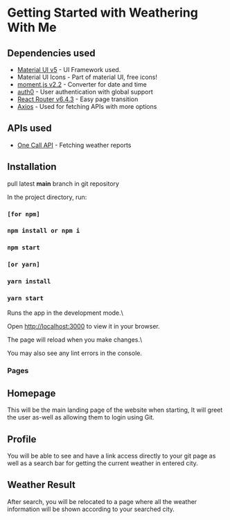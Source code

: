 # Getting Started with Weathering With Me

## Dependencies used

- [Material UI v5](https://mui.com/material-ui/getting-started/overview/) - UI Framework used.
- Material UI Icons - Part of material UI, free icons!
- [moment.js v2.2](https://momentjs.com/) - Converter for date and time
- [auth0](https://auth0.com/docs/libraries/auth0-react) - User authentication with global support
- [React Router v6.4.3](https://reactrouter.com/en/6.4.3) - Easy page transition
- [Axios](https://www.npmjs.com/package/axios) - Used for fetching APIs with more options

## APIs used

- [One Call API](https://openweathermap.org/api/one-call-3) - Fetching weather reports

## Installation

pull latest **main** branch in git repository

In the project directory, run:

### `[for npm]`

### `npm install or npm i`

### `npm start`

### `[or yarn]`

### `yarn install`

### `yarn start`

Runs the app in the development mode.\

Open [http://localhost:3000](http://localhost:3000) to view it in your browser.

The page will reload when you make changes.\

You may also see any lint errors in the console.

### Pages

## Homepage

This will be the main landing page of the website when starting, It will greet the user as-well as allowing them to login using Git.

## Profile

You will be able to see and have a link access directly to your git page as well as a search bar for getting the current weather in entered city.

## Weather Result

After search, you will be relocated to a page where all the weather information will be shown according to your searched city.
